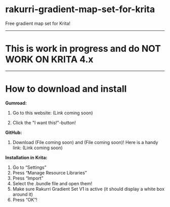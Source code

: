 # rakurri-gradient-map-set-for-krita
Free gradient map set for Krita!

***

# **This is work in progress and do NOT WORK ON KRITA 4.x**

***

# **How to download and install**

**Gumroad:**
1. Go to this website: (Link coming soon)

2. Click the "I want this!"-button!

**GitHub:**
1. Download (File coming soon) and (File coming soon)!
Here is a handy link: (Link coming soon)

**Installation in Krita:**
1. Go to “Settings”
2. Press “Manage Resource Libraries”
3. Press “Import”
4. Select the .bundle file and open them!
5. Make sure Rakurri Gradient Set V1 is active (it should display a white box around it)
6. Press “OK”!
